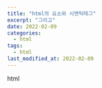 ```yaml
---
title: "html의 요소와 시멘틱태그"
excerpt: "그리고"
date: 2022-02-09
categories:
  - html
tags:
  - html
last_modified_at: 2022-02-09
---
```


html
